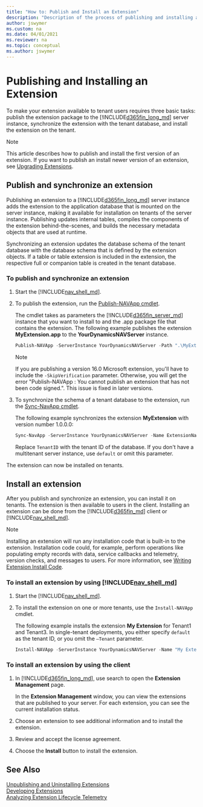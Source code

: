 ```yaml
---
title: "How to: Publish and Install an Extension"
description: "Description of the process of publishing and installing an extension"
author: jswymer
ms.custom: na
ms.date: 04/01/2021
ms.reviewer: na
ms.topic: conceptual
ms.author: jswymer
---
```


# Publishing and Installing an Extension

To make your extension available to tenant users requires three basic tasks: publish the extension package to the [!INCLUDE[d365fin_long_md](includes/d365fin_long_md.md)] server instance, synchronize the extension with the tenant database, and install the extension on the tenant.

> [!NOTE]  
>  This article describes how to publish and install the first version of an extension. If you want to publish an install newer version of an extension, see [Upgrading Extensions](devenv-upgrading-extensions.md).  

## Publish and synchronize an extension
Publishing an extension to a [!INCLUDE[d365fin_long_md](includes/d365fin_long_md.md)] server instance adds the extension to the application database that is mounted on the server instance, making it available for installation on tenants of the server instance. Publishing updates internal tables, compiles the components of the extension behind-the-scenes, and builds the necessary metadata objects that are used at runtime.

Synchronizing an extension updates the database schema of the tenant database with the database schema that is defined by the extension objects. If a table or table extension is included in the extension, the respective full or companion table is created in the tenant database.  

### To publish and synchronize an extension

1.  Start the [!INCLUDE[nav_shell_md](includes/nav_shell_md.md)]. 

    <!-- For more information, see [Business Central PowerShell Cmdlets](/powershell/business-central/overview). -->

2.  To publish the extension, run the [Publish-NAVApp cmdlet](/powershell/module/microsoft.dynamics.nav.apps.management/publish-navapp).

    The cmdlet takes as parameters the [!INCLUDE[d365fin_server_md](includes/d365fin_server_md.md)] instance that you want to install to and the .app package file that contains the extension. The following example publishes the extension **MyExtension.app** to the **YourDynamicsNAVServer** instance.  

    ```powershell
    Publish-NAVApp -ServerInstance YourDynamicsNAVServer -Path ".\MyExtension.app"
    ```  

    > [!NOTE]  
    > If you are publishing a version 16.0 Microsoft extension, you'll have to include the `-SkipVerification` parameter. Otherwise, you will get the error "Publish-NAVApp : You cannot publish an extension that has not been code signed.". This issue is fixed in later versions. 

3.  To synchronize the schema of a tenant database to the extension, run the [Sync-NavApp cmdlet](/powershell/module/Microsoft.Dynamics.Nav.Apps.Management/Sync-NAVApp).

    The following example synchronizes the extension **MyExtension** with version number 1.0.0.0: 
   
    ```powershell
    Sync-NavApp -ServerInstance YourDynamicsNAVServer -Name ExtensionName -Version 1.0.0.0 -Tenant TenantID
    ```
    Replace `TenantID` with the tenant ID of the database. If you don't have a multitenant server instance, use `default` or omit this parameter.

The extension can now be installed on tenants.

## Install an extension
After you publish and synchronize an extension, you can install it on tenants. The extension is then  available to users in the client. Installing an extension can be done from the [!INCLUDE[d365fin_md](includes/d365fin_md.md)] client or [!INCLUDE[nav_shell_md](includes/nav_shell_md.md)].

> [!NOTE]  
> Installing an extension will run any installation code that is built-in to the extension. Installation code could, for example, perform operations like populating empty records with data, service callbacks and telemetry, version checks, and messages to users. For more information, see [Writing Extension Install Code](devenv-extension-install-code.md).

### To install an extension by using [!INCLUDE[nav_shell_md](includes/nav_shell_md.md)] 

1.  Start the [!INCLUDE[nav_shell_md](includes/nav_shell_md.md)]. 

    <!-- For more information, see [Business Central PowerShell Cmdlets](/powershell/business-central/overview). -->

2. To install the extension on one or more tenants, use the `Install-NAVApp` cmdlet.

    The following example installs the extension **My Extension** for Tenant1 and Tenant3. In single-tenant deployments, you either specify `default` as the tenant ID, or you omit the `–Tenant` parameter.  

    ```powershell
    Install-NAVApp -ServerInstance YourDynamicsNAVServer -Name "My Extension" –Tenant Tenant1, Tenant3  
    ```   

### To install an extension by using the client  

1.  In [!INCLUDE[d365fin_long_md](includes/d365fin_long_md.md)], use search to open the **Extension Management** page.

    In the **Extension Management** window, you can view the extensions that are published to your server. For each extension, you can see the current installation status. 
2.  Choose an extension to see additional information and to install the extension.  
3.  Review and accept the license agreement.  
4.  Choose the **Install** button to install the extension.

<!--
### To synchronize schemas
Before you install the extension, you must run the `Sync-NavApp` cmdlet. The `Sync-NavApp` synchronizes the schema of a tenant database to a V2 extension before installation; it adds the tables from the extension to the tenant.

    ```
    Sync-NavApp -ServerInstance NAV -Name ExtensionName -Path "C:\Users\vmadmin\Desktop\ExtensionName.app"
    ```

Next, run the `Start-NavAppDataUpgrade` cmdlet to upgrade the data from a previously installed version of an extension to a new version of an extension in the tenant database.

The following example upgrades the app with the specified name and version for the tenant with the ID **Tenant1**.

    ```
    Start-NAVAppDataUpgrade -ServerInstance DynamicsNAV -Name 'Proseware SmartApp' -Version 2.3.4.500 -Tenant 'Tenant1'
    ```

The next example upgrades an app that is returned from the `Get-NAVAppInfo` cmdlet for the tenant with the ID **Tenant1**.

    ```
    Get-NAVAppInfo -ServerInstance DynamicsNAV -Name 'Proseware SmartApp' -Version 2.3.4.500 | Start-NAVAppDataUpgrade -Tenant 'Tenant1'
    ```

This example upgrades the app at the specified path for the tenant with the ID **Tenant1**.

    ```
    Start-NAVAppDataUpgrade -ServerInstance DynamicsNAV -Path '.\Proseware SmartApp.navx' -Tenant 'Tenant1'
    ```
-->


## See Also  
[Unpublishing and Uninstalling Extensions](devenv-unpublish-and-uninstall-extension-v2.md)  
[Developing Extensions](devenv-dev-overview.md)  
[Analyzing Extension Lifecycle Telemetry](../administration/telemetry-extension-lifecycle-trace.md)